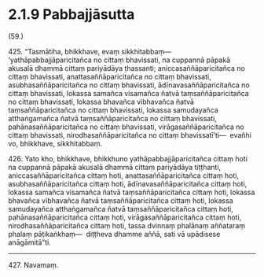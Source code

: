 # 2.1.9 Pabbajjāsutta

(59.)

425\. “Tasmātiha, bhikkhave, evaṃ sikkhitabbaṃ—  ‘yathāpabbajjāparicitañca no cittaṃ bhavissati, na cuppannā pāpakā akusalā dhammā cittaṃ pariyādāya ṭhassanti; aniccasaññāparicitañca no cittaṃ bhavissati, anattasaññāparicitañca no cittaṃ bhavissati, asubhasaññāparicitañca no cittaṃ bhavissati, ādīnavasaññāparicitañca no cittaṃ bhavissati, lokassa samañca visamañca ñatvā taṃsaññāparicitañca no cittaṃ bhavissati, lokassa bhavañca vibhavañca ñatvā taṃsaññāparicitañca no cittaṃ bhavissati, lokassa samudayañca atthaṅgamañca ñatvā taṃsaññāparicitañca no cittaṃ bhavissati, pahānasaññāparicitañca no cittaṃ bhavissati, virāgasaññāparicitañca no cittaṃ bhavissati, nirodhasaññāparicitañca no cittaṃ bhavissatī’ti—  evañhi vo, bhikkhave, sikkhitabbaṃ.

426\. Yato kho, bhikkhave, bhikkhuno yathāpabbajjāparicitañca cittaṃ hoti na cuppannā pāpakā akusalā dhammā cittaṃ pariyādāya tiṭṭhanti, aniccasaññāparicitañca cittaṃ hoti, anattasaññāparicitañca cittaṃ hoti, asubhasaññāparicitañca cittaṃ hoti, ādīnavasaññāparicitañca cittaṃ hoti, lokassa samañca visamañca ñatvā taṃsaññāparicitañca cittaṃ hoti, lokassa bhavañca vibhavañca ñatvā taṃsaññāparicitañca cittaṃ hoti, lokassa samudayañca atthaṅgamañca ñatvā taṃsaññāparicitañca cittaṃ hoti, pahānasaññāparicitañca cittaṃ hoti, virāgasaññāparicitañca cittaṃ hoti, nirodhasaññāparicitañca cittaṃ hoti, tassa dvinnaṃ phalānaṃ aññataraṃ phalaṃ pāṭikaṅkhaṃ—  diṭṭheva dhamme aññā, sati vā upādisese anāgāmitā”ti.

---

427\. Navamaṃ.
